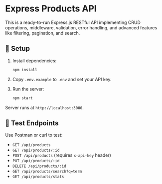 # Express Products API

This is a ready-to-run Express.js RESTful API implementing CRUD operations, middleware, validation, error handling, and advanced features like filtering, pagination, and search.

## 🚀 Setup

1. Install dependencies:
   ```bash
   npm install
   ```

2. Copy `.env.example` to `.env` and set your API key.

3. Run the server:
   ```bash
   npm start
   ```

Server runs at `http://localhost:3000`.

## 🧪 Test Endpoints

Use Postman or curl to test:
- `GET /api/products`
- `GET /api/products/:id`
- `POST /api/products` (requires `x-api-key` header)
- `PUT /api/products/:id`
- `DELETE /api/products/:id`
- `GET /api/products/search?q=term`
- `GET /api/products/stats`
